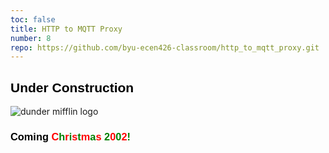 ```yaml
---
toc: false
title: HTTP to MQTT Proxy
number: 8
repo: https://github.com/byu-ecen426-classroom/http_to_mqtt_proxy.git
---
```

<style>
.dunder h2 {
    font-family: arial;
    font-weight: bold;
    color: black;
}
.dunder h3 {
    font-family: arial;
    font-weight: bold;
    color: black;
}
.dunder h3 span:nth-of-type(even){
    color:green;
}
.dunder h3 span:nth-of-type(odd){
    color:red;
}
</style>

<div class="dunder text-center">
<h2>Under Construction</h2>

<img src="{% link assets/under-construction.gif %}" alt="dunder mifflin logo">

<h3>Coming <span>C</span><span>h</span><span>r</span><span>i</span><span>s</span><span>t</span><span>m</span><span>a</span><span>s</span> <span>2</span><span>0</span><span>0</span><span>2</span><span>!</span></h3>

</div>
